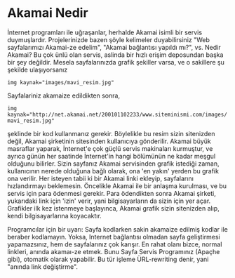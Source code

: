 # Akamai Nedir

İnternet programları ile uğraşanlar, herhalde Akamai isimli bir servis
duymuşlardır. Projelerinizde bazen şöyle kelimeler duyabilirsiniz "Web
sayfalarımızı Akamai-ze edelim", "Akamai bağlantısı yapıldı mı?", vs.
Nedir Akamai? Bu çok ünlü olan servis, aslinda bir hızlı erişim
deposundan başka bir şey değildir. Mesela sayfalarınızda grafik
şekiller varsa, ve o sakillere şu şekilde ulaşıyorsanız

`img kaynak="images/mavi_resim.jpg"`

Sayfalariniz akamaize edildikten sonra,

`img kaynak="http://net.akamai.net/200101102233/www.siteminismi.com/images/mavi_resim.jpg"`

şeklinde bir kod kullanmanız gerekir.  Böylelikle bu resim sizin
sitenizden değil, Akamai şirketinin sitesinden kullanıcıya
gönderilir. Akamai büyük masraflar yaparak, İnternet'e çok güçlü
servis makinaları kurmuştur, ve ayrıca günün her saatinde İnternet'in
hangi bölümünün ne kadar meşgul olduğunu bilirler. Sizin sayfanız
Akamai servisinden grafik istediği zaman, kullanıcının nerede olduğuna
bağlı olarak, ona 'en yakın' yerden bu grafik ona verilir.  Her
isteyen tabii ki bir Akamai linki ekleyip, sayfalarını hızlandırmayı
beklemesin. Öncelikle Akamai ile bir anlaşma kurulması, ve bu servis
için para ödenmesi gerekir. Para ödendikten sonra Akamai şirketi,
yukarıdaki link için 'izin' verir, yani bilgisayarların da sizin için
yer açar. Grafikler ilk kez istenmeye başlayınca, Akamai grafik sizin
sitenizden alıp, kendi bilgisayarlarına koyacaktır.

Programcılar için bir uyarı: Sayfa kodlarken sakin akamaize edilmiş
kodlar ile beraber kodlamayın. Yoksa, Internet bağlantısı olmadan
sayfa geliştirmesi yapamazsınız, hem de sayfalarınız çok karışır. En
rahat olanı bizce, normal linkleri, anında akamaı-ze etmek. Bunu Sayfa
Servis Programınız (Apaçhe gibi), otomatik olarak yapabilir. Bu tür
işleme ÜRL-rewriting denir, yani "anında link değiştirme".





